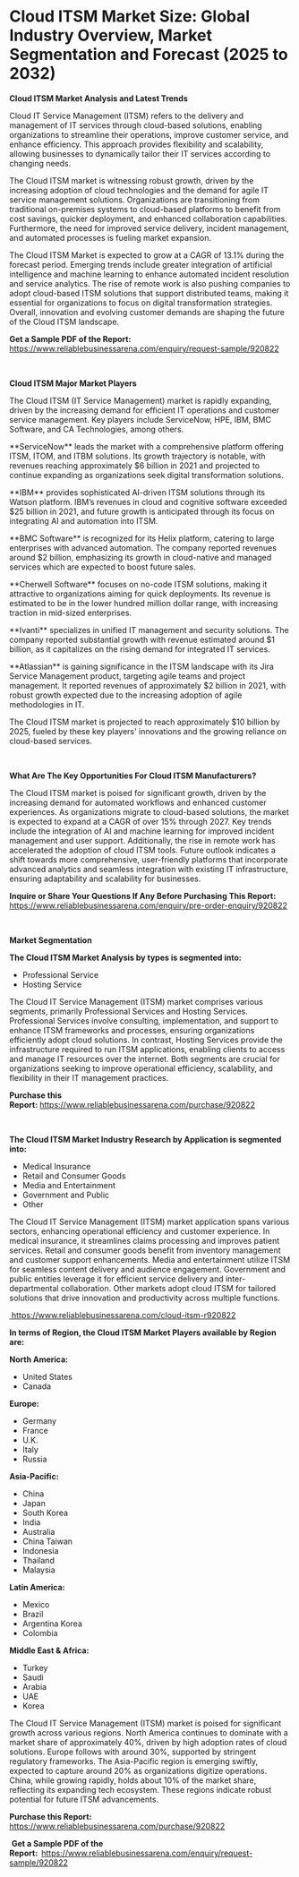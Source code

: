 <p><h1>Cloud ITSM Market Size: Global Industry Overview, Market Segmentation and Forecast (2025 to 2032)</h1></p><p><strong>Cloud ITSM Market Analysis and Latest Trends</strong></p>
<p><p>Cloud IT Service Management (ITSM) refers to the delivery and management of IT services through cloud-based solutions, enabling organizations to streamline their operations, improve customer service, and enhance efficiency. This approach provides flexibility and scalability, allowing businesses to dynamically tailor their IT services according to changing needs.</p><p>The Cloud ITSM market is witnessing robust growth, driven by the increasing adoption of cloud technologies and the demand for agile IT service management solutions. Organizations are transitioning from traditional on-premises systems to cloud-based platforms to benefit from cost savings, quicker deployment, and enhanced collaboration capabilities. Furthermore, the need for improved service delivery, incident management, and automated processes is fueling market expansion. </p><p>The Cloud ITSM Market is expected to grow at a CAGR of 13.1% during the forecast period. Emerging trends include greater integration of artificial intelligence and machine learning to enhance automated incident resolution and service analytics. The rise of remote work is also pushing companies to adopt cloud-based ITSM solutions that support distributed teams, making it essential for organizations to focus on digital transformation strategies. Overall, innovation and evolving customer demands are shaping the future of the Cloud ITSM landscape.</p></p>
<p><strong>Get a Sample PDF of the Report:&nbsp;</strong> <a href="https://www.reliablebusinessarena.com/enquiry/request-sample/920822?utm_campaign=1871&utm_medium=2&utm_source=Github&utm_content=ia&utm_term=18042025&utm_id=cloud-itsm">https://www.reliablebusinessarena.com/enquiry/request-sample/920822</a></p>
<p>&nbsp;</p>
<p><strong>Cloud ITSM Major Market Players</strong></p>
<p><p>The Cloud ITSM (IT Service Management) market is rapidly expanding, driven by the increasing demand for efficient IT operations and customer service management. Key players include ServiceNow, HPE, IBM, BMC Software, and CA Technologies, among others.</p><p>**ServiceNow** leads the market with a comprehensive platform offering ITSM, ITOM, and ITBM solutions. Its growth trajectory is notable, with revenues reaching approximately $6 billion in 2021 and projected to continue expanding as organizations seek digital transformation solutions.</p><p>**IBM** provides sophisticated AI-driven ITSM solutions through its Watson platform. IBM’s revenues in cloud and cognitive software exceeded $25 billion in 2021, and future growth is anticipated through its focus on integrating AI and automation into ITSM.</p><p>**BMC Software** is recognized for its Helix platform, catering to large enterprises with advanced automation. The company reported revenues around $2 billion, emphasizing its growth in cloud-native and managed services which are expected to boost future sales.</p><p>**Cherwell Software** focuses on no-code ITSM solutions, making it attractive to organizations aiming for quick deployments. Its revenue is estimated to be in the lower hundred million dollar range, with increasing traction in mid-sized enterprises.</p><p>**Ivanti** specializes in unified IT management and security solutions. The company reported substantial growth with revenue estimated around $1 billion, as it capitalizes on the rising demand for integrated IT services.</p><p>**Atlassian** is gaining significance in the ITSM landscape with its Jira Service Management product, targeting agile teams and project management. It reported revenues of approximately $2 billion in 2021, with robust growth expected due to the increasing adoption of agile methodologies in IT.</p><p>The Cloud ITSM market is projected to reach approximately $10 billion by 2025, fueled by these key players' innovations and the growing reliance on cloud-based services.</p></p>
<p>&nbsp;</p>
<p><strong>What Are The Key Opportunities For Cloud ITSM Manufacturers?</strong></p>
<p><p>The Cloud ITSM market is poised for significant growth, driven by the increasing demand for automated workflows and enhanced customer experiences. As organizations migrate to cloud-based solutions, the market is expected to expand at a CAGR of over 15% through 2027. Key trends include the integration of AI and machine learning for improved incident management and user support. Additionally, the rise in remote work has accelerated the adoption of cloud ITSM tools. Future outlook indicates a shift towards more comprehensive, user-friendly platforms that incorporate advanced analytics and seamless integration with existing IT infrastructure, ensuring adaptability and scalability for businesses.</p></p>
<p><strong>Inquire or Share Your Questions If Any Before Purchasing This Report:</strong> <a href="https://www.reliablebusinessarena.com/enquiry/pre-order-enquiry/920822?utm_campaign=1871&utm_medium=2&utm_source=Github&utm_content=ia&utm_term=18042025&utm_id=cloud-itsm">https://www.reliablebusinessarena.com/enquiry/pre-order-enquiry/920822</a></p>
<p>&nbsp;</p>
<p><strong>Market Segmentation</strong></p>
<p><strong>The Cloud ITSM Market Analysis by types is segmented into:</strong></p>
<p><ul><li>Professional Service</li><li>Hosting Service</li></ul></p>
<p><p>The Cloud IT Service Management (ITSM) market comprises various segments, primarily Professional Services and Hosting Services. Professional Services involve consulting, implementation, and support to enhance ITSM frameworks and processes, ensuring organizations efficiently adopt cloud solutions. In contrast, Hosting Services provide the infrastructure required to run ITSM applications, enabling clients to access and manage IT resources over the internet. Both segments are crucial for organizations seeking to improve operational efficiency, scalability, and flexibility in their IT management practices.</p></p>
<p><strong>Purchase this Report:&nbsp;</strong><a href="https://www.reliablebusinessarena.com/purchase/920822?utm_campaign=1871&utm_medium=2&utm_source=Github&utm_content=ia&utm_term=18042025&utm_id=cloud-itsm">https://www.reliablebusinessarena.com/purchase/920822</a></p>
<p>&nbsp;</p>
<p><strong>The Cloud ITSM Market Industry Research by Application is segmented into:</strong></p>
<p><ul><li>Medical Insurance</li><li>Retail and Consumer Goods</li><li>Media and Entertainment</li><li>Government and Public</li><li>Other</li></ul></p>
<p><p>The Cloud IT Service Management (ITSM) market application spans various sectors, enhancing operational efficiency and customer experience. In medical insurance, it streamlines claims processing and improves patient services. Retail and consumer goods benefit from inventory management and customer support enhancements. Media and entertainment utilize ITSM for seamless content delivery and audience engagement. Government and public entities leverage it for efficient service delivery and inter-departmental collaboration. Other markets adopt cloud ITSM for tailored solutions that drive innovation and productivity across multiple functions.</p></p>
<p><a href="https://www.reliablebusinessarena.com/cloud-itsm-r920822?utm_campaign=1871&utm_medium=2&utm_source=Github&utm_content=ia&utm_term=18042025&utm_id=cloud-itsm">&nbsp;https://www.reliablebusinessarena.com/cloud-itsm-r920822</a></p>
<p><strong>In terms of Region, the Cloud ITSM Market Players available by Region are:</strong></p>
<p>
    <p> <strong> North America: </strong>
        <ul>
            <li>United States</li>
            <li>Canada</li>
        </ul>
        </p> 
    <p> <strong> Europe: </strong>
        <ul>
            <li>Germany</li>
            <li>France</li>
            <li>U.K.</li>
            <li>Italy</li>
            <li>Russia</li>
        </ul>
        </p> 
    <p> <strong> Asia-Pacific: </strong>
        <ul>
            <li>China</li>
            <li>Japan</li>
            <li>South Korea</li>
            <li>India</li>
            <li>Australia</li>
            <li>China Taiwan</li>
            <li>Indonesia</li>
            <li>Thailand</li>
            <li>Malaysia</li>
        </ul>
        </p> 
    <p> <strong> Latin America: </strong>
        <ul>
            <li>Mexico</li>
            <li>Brazil</li>
            <li>Argentina Korea</li>
            <li>Colombia</li>
        </ul>
        </p> 
    <p> <strong> Middle East & Africa: </strong>
        <ul>
            <li>Turkey</li>
            <li>Saudi</li>
            <li>Arabia</li>
            <li>UAE</li>
            <li>Korea</li>
        </ul>
    </p>
    </p>
<p><p>The Cloud IT Service Management (ITSM) market is poised for significant growth across various regions. North America continues to dominate with a market share of approximately 40%, driven by high adoption rates of cloud solutions. Europe follows with around 30%, supported by stringent regulatory frameworks. The Asia-Pacific region is emerging swiftly, expected to capture around 20% as organizations digitize operations. China, while growing rapidly, holds about 10% of the market share, reflecting its expanding tech ecosystem. These regions indicate robust potential for future ITSM advancements.</p></p>
<p><strong>Purchase this Report: </strong><a href="https://www.reliablebusinessarena.com/purchase/920822?utm_campaign=1871&utm_medium=2&utm_source=Github&utm_content=ia&utm_term=18042025&utm_id=cloud-itsm">https://www.reliablebusinessarena.com/purchase/920822</a></p>
<p>&nbsp;<strong>Get a Sample PDF of the Report:&nbsp;&nbsp;</strong><a href="https://www.reliablebusinessarena.com/enquiry/request-sample/920822?utm_campaign=1871&utm_medium=2&utm_source=Github&utm_content=ia&utm_term=18042025&utm_id=cloud-itsm">https://www.reliablebusinessarena.com/enquiry/request-sample/920822</a></p>
<p><strong></strong></p>
<p><p></p><p></p><p></p></p>